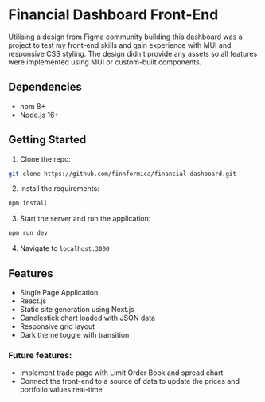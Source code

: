 # Financial Dashboard Front-End

Utilising a design from Figma community building this dashboard was a project to test my front-end skills and gain experience with MUI and responsive CSS styling. The design didn't provide any assets so all features were implemented using MUI or custom-built components.

## Dependencies

- npm 8+
- Node.js 16+

## Getting Started

1. Clone the repo:

```bash
git clone https://github.com/finnformica/financial-dashboard.git
```

2. Install the requirements:

```bash
npm install
```

3. Start the server and run the application:

```bash
npm run dev
```

4. Navigate to `localhost:3000`

## Features

- Single Page Application
- React.js
- Static site generation using Next.js
- Candlestick chart loaded with JSON data
- Responsive grid layout
- Dark theme toggle with transition


### Future features:

- Implement trade page with Limit Order Book and spread chart
- Connect the front-end to a source of data to update the prices and portfolio values real-time
